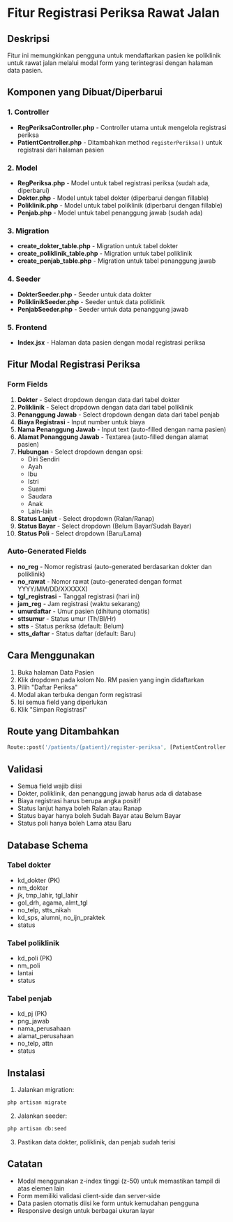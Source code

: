 # Fitur Registrasi Periksa Rawat Jalan

## Deskripsi

Fitur ini memungkinkan pengguna untuk mendaftarkan pasien ke poliklinik untuk rawat jalan melalui modal form yang terintegrasi dengan halaman data pasien.

## Komponen yang Dibuat/Diperbarui

### 1. Controller

- **RegPeriksaController.php** - Controller utama untuk mengelola registrasi periksa
- **PatientController.php** - Ditambahkan method `registerPeriksa()` untuk registrasi dari halaman pasien

### 2. Model

- **RegPeriksa.php** - Model untuk tabel registrasi periksa (sudah ada, diperbarui)
- **Dokter.php** - Model untuk tabel dokter (diperbarui dengan fillable)
- **Poliklinik.php** - Model untuk tabel poliklinik (diperbarui dengan fillable)
- **Penjab.php** - Model untuk tabel penanggung jawab (sudah ada)

### 3. Migration

- **create_dokter_table.php** - Migration untuk tabel dokter
- **create_poliklinik_table.php** - Migration untuk tabel poliklinik
- **create_penjab_table.php** - Migration untuk tabel penanggung jawab

### 4. Seeder

- **DokterSeeder.php** - Seeder untuk data dokter
- **PoliklinikSeeder.php** - Seeder untuk data poliklinik
- **PenjabSeeder.php** - Seeder untuk data penanggung jawab

### 5. Frontend

- **Index.jsx** - Halaman data pasien dengan modal registrasi periksa

## Fitur Modal Registrasi Periksa

### Form Fields

1. **Dokter** - Select dropdown dengan data dari tabel dokter
2. **Poliklinik** - Select dropdown dengan data dari tabel poliklinik
3. **Penanggung Jawab** - Select dropdown dengan data dari tabel penjab
4. **Biaya Registrasi** - Input number untuk biaya
5. **Nama Penanggung Jawab** - Input text (auto-filled dengan nama pasien)
6. **Alamat Penanggung Jawab** - Textarea (auto-filled dengan alamat pasien)
7. **Hubungan** - Select dropdown dengan opsi:
   - Diri Sendiri
   - Ayah
   - Ibu
   - Istri
   - Suami
   - Saudara
   - Anak
   - Lain-lain
8. **Status Lanjut** - Select dropdown (Ralan/Ranap)
9. **Status Bayar** - Select dropdown (Belum Bayar/Sudah Bayar)
10. **Status Poli** - Select dropdown (Baru/Lama)

### Auto-Generated Fields

- **no_reg** - Nomor registrasi (auto-generated berdasarkan dokter dan poliklinik)
- **no_rawat** - Nomor rawat (auto-generated dengan format YYYY/MM/DD/XXXXXX)
- **tgl_registrasi** - Tanggal registrasi (hari ini)
- **jam_reg** - Jam registrasi (waktu sekarang)
- **umurdaftar** - Umur pasien (dihitung otomatis)
- **sttsumur** - Status umur (Th/Bl/Hr)
- **stts** - Status periksa (default: Belum)
- **stts_daftar** - Status daftar (default: Baru)

## Cara Menggunakan

1. Buka halaman Data Pasien
2. Klik dropdown pada kolom No. RM pasien yang ingin didaftarkan
3. Pilih "Daftar Periksa"
4. Modal akan terbuka dengan form registrasi
5. Isi semua field yang diperlukan
6. Klik "Simpan Registrasi"

## Route yang Ditambahkan

```php
Route::post('/patients/{patient}/register-periksa', [PatientController::class, 'registerPeriksa'])->name('patients.register-periksa');
```

## Validasi

- Semua field wajib diisi
- Dokter, poliklinik, dan penanggung jawab harus ada di database
- Biaya registrasi harus berupa angka positif
- Status lanjut hanya boleh Ralan atau Ranap
- Status bayar hanya boleh Sudah Bayar atau Belum Bayar
- Status poli hanya boleh Lama atau Baru

## Database Schema

### Tabel dokter

- kd_dokter (PK)
- nm_dokter
- jk, tmp_lahir, tgl_lahir
- gol_drh, agama, almt_tgl
- no_telp, stts_nikah
- kd_sps, alumni, no_ijn_praktek
- status

### Tabel poliklinik

- kd_poli (PK)
- nm_poli
- lantai
- status

### Tabel penjab

- kd_pj (PK)
- png_jawab
- nama_perusahaan
- alamat_perusahaan
- no_telp, attn
- status

## Instalasi

1. Jalankan migration:

```bash
php artisan migrate
```

2. Jalankan seeder:

```bash
php artisan db:seed
```

3. Pastikan data dokter, poliklinik, dan penjab sudah terisi

## Catatan

- Modal menggunakan z-index tinggi (z-50) untuk memastikan tampil di atas elemen lain
- Form memiliki validasi client-side dan server-side
- Data pasien otomatis diisi ke form untuk kemudahan pengguna
- Responsive design untuk berbagai ukuran layar
